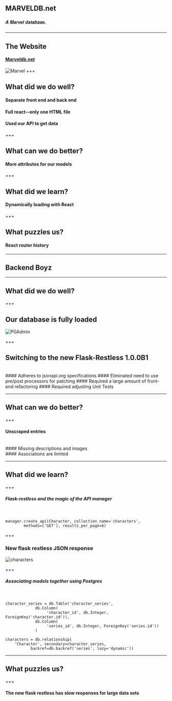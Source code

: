 ## MARVELDB.net
##### <span style="font-family:Helvetica Neue; font-weight:bold">A <span style="color=red">Marvel</span> database.</span>

---

## The Website
#### <a href="http://marveldb.net">Marveldb.net</a>
![Marvel](http://toanmagazine.com/wp-content/uploads/2015/06/santa-cruz-marvel-screaming-hand-collection-01-960x540-860x280.jpg)
+++

## What did we do well?
#### Separate front end and back end
#### Full react--only one HTML file
#### Used our API to get data

+++

## What can we do better?

#### More attributes for our models

+++

## What did we learn?

#### Dynamically loading with React

+++

## What puzzles us?

#### React router history

---

## Backend Boyz

---

## What did we do well?

+++

## Our database is fully loaded
![PGAdmin](http://i.imgur.com/GBVCClT.jpg)

+++

## Switching to the new Flask-Restless 1.0.0B1
<br>
#### Adheres to jsonapi.org specifications
#### Eliminated need to use pre/post processors for patching
#### Required a large amount of front-end refactoring
#### Required adjusting Unit Tests 

---

## What can we do better?

+++

#### Unscraped entries
<br>
#### Missing descriptions and images
<br>
#### Associations are limited

---

## What did we learn?

+++

##### Flask-restless and the magic of the API manager
<br>

    manager.create_api(Character, collection_name='characters', 
            methods=['GET'], results_per_page=6)

+++

### New flask restless JSON response
![characters](http://i.imgur.com/DoajTVG.png)

+++

##### Associating models together using Postgres
<br>

    character_series = db.Table('character_series',
                 db.Column(
                      'character_id', db.Integer, ForeignKey('character.id')),
                 db.Column(
                      'series_id', db.Integer, ForeignKey('series.id'))
                 )

    characters = db.relationship(
        'Character', secondary=character_series, 
               backref=db.backref('series', lazy='dynamic'))

---

## What puzzles us?

+++

#### The new flask restless has slow responses for large data sets

